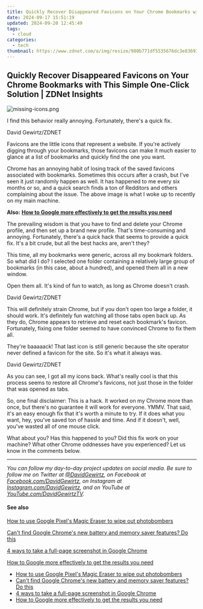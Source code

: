 ```yaml
---
title: Quickly Recover Disappeared Favicons on Your Chrome Bookmarks with This Simple One-Click Solution | ZDNet Insights
date: 2024-09-17 15:51:19
updated: 2024-09-20 12:45:49
tags:
  - cloud
categories:
  - tech
thumbnail: https://www.zdnet.com/a/img/resize/980b771df5535676dc3e83693cdbb7cca85c8098/2022/10/05/ba354968-b788-492d-99ea-960c6532c919/missing-icons.png?width=278&height=156&fit=crop&format=pjpg&auto=webp
---
```


## Quickly Recover Disappeared Favicons on Your Chrome Bookmarks with This Simple One-Click Solution | ZDNet Insights

![missing-icons.png](https://www.zdnet.com/a/img/resize/d236f57ee7d1b04cd94d7d67d00232c3dd3ab245/2022/10/05/ba354968-b788-492d-99ea-960c6532c919/missing-icons.png?auto=webp&width=1280)

I find this behavior really annoying. Fortunately, there's a quick fix.

David Gewirtz/ZDNET

Favicons are the little icons that represent a website. If you're actively digging through your bookmarks, those favicons can make it much easier to glance at a list of bookmarks and quickly find the one you want. 

Chrome has an annoying habit of losing track of the saved favicons associated with bookmarks. Sometimes this occurs after a crash, but I've seen it just randomly happen as well. It has happened to me every six months or so, and a quick search finds a ton of Redditors and others complaining about the issue. The above image is what I woke up to recently on my main machine. 

**Also:** [**How to Google more effectively to get the results you need**](https://www.zdnet.com/article/how-to-use-google-search-more-effectively-to-get-the-results-you-need/)

The prevailing wisdom is that you have to find and delete your Chrome profile, and then set up a brand new profile. That's time-consuming and annoying. Fortunately, there's a quick hack that seems to provide a quick fix. It's a bit crude, but all the best hacks are, aren't they? 

This time, all my bookmarks were generic, across all my bookmark folders. So what did I do? I selected one folder containing a relatively large group of bookmarks (in this case, about a hundred), and opened them all in a new window.

Open them all. It's kind of fun to watch, as long as Chrome doesn't crash.

David Gewirtz/ZDNET 

This will definitely strain Chrome, but if you don't open too large a folder, it should work. It's definitely fun watching all those tabs open back up. As they do, Chrome appears to retrieve and reset each bookmark's favicon. Fortunately, fixing one folder seemed to have convinced Chrome to fix them all. 

They're baaaaack! That last icon is still generic because the site operator never defined a favicon for the site. So it's what it always was.

David Gewirtz/ZDNET

As you can see, I got all my icons back. What's really cool is that this process seems to restore all Chrome's favicons, not just those in the folder that was opened as tabs. 

So, one final disclaimer: This is a hack. It worked on my Chrome more than once, but there's no guarantee it will work for everyone. YMMV. That said, it's an easy enough fix that it's worth a minute to try. If it does what you want, hey, you've saved ton of hassle and time. And if it doesn't, well, you've wasted all of one mouse click.

What about you? Has this happened to you? Did this fix work on your machine? What other Chrome oddnesses have you experienced? Let us know in the comments below. 

---

_You can follow my day-to-day project updates on social media. Be sure to follow me on Twitter at [@DavidGewirtz](https://twitter.com/davidgewirtz), on Facebook at [Facebook.com/DavidGewirtz](https://www.facebook.com/davidgewirtz), on Instagram at [Instagram.com/DavidGewirtz](https://www.instagram.com/DavidGewirtz/), and on YouTube at [YouTube.com/DavidGewirtzTV](https://www.youtube.com/user/DavidGewirtzTV)._

#### See also

[How to use Google Pixel's Magic Eraser to wipe out photobombers](https://www.zdnet.com/article/how-to-use-magic-eraser-on-the-google-pixel/ "How to use Google Pixel's Magic Eraser to wipe out photobombers")

[Can't find Google Chrome's new battery and memory saver features? Do this](https://www.zdnet.com/article/cant-find-google-chromes-new-battery-and-memory-saver-features-do-this/ "Can't find Google Chrome's new battery and memory saver features? Do this")

[4 ways to take a full-page screenshot in Google Chrome](https://www.zdnet.com/article/how-to-take-a-full-page-screenshot-in-google-chrome/ "4 ways to take a full-page screenshot in Google Chrome")

[How to Google more effectively to get the results you need](https://www.zdnet.com/article/how-to-use-google-search-more-effectively-to-get-the-results-you-need/ "How to Google more effectively to get the results you need")

* [How to use Google Pixel's Magic Eraser to wipe out photobombers](https://www.zdnet.com/article/how-to-use-magic-eraser-on-the-google-pixel/ "How to use Google Pixel's Magic Eraser to wipe out photobombers")
* [Can't find Google Chrome's new battery and memory saver features? Do this](https://www.zdnet.com/article/cant-find-google-chromes-new-battery-and-memory-saver-features-do-this/ "Can't find Google Chrome's new battery and memory saver features? Do this")
* [4 ways to take a full-page screenshot in Google Chrome](https://www.zdnet.com/article/how-to-take-a-full-page-screenshot-in-google-chrome/ "4 ways to take a full-page screenshot in Google Chrome")
* [How to Google more effectively to get the results you need](https://www.zdnet.com/article/how-to-use-google-search-more-effectively-to-get-the-results-you-need/ "How to Google more effectively to get the results you need")

<ins class="adsbygoogle"
     style="display:block"
     data-ad-format="autorelaxed"
     data-ad-client="ca-pub-7571918770474297"
     data-ad-slot="1223367746"></ins>



<ins class="adsbygoogle"
     style="display:block"
     data-ad-client="ca-pub-7571918770474297"
     data-ad-slot="8358498916"
     data-ad-format="auto"
     data-full-width-responsive="true"></ins>
